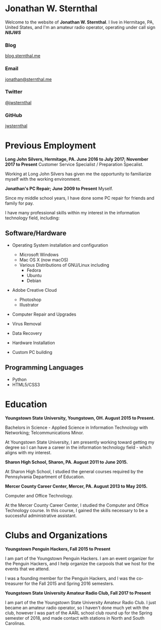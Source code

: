 # Jonathan W. Sternthal

Welcome to the website of **Jonathan W. Sternthal**. I live in Hermitage, PA, United States, and I'm an amateur radio operator, operating under call sign ***N8JWS***

### Blog

[blog.sternthal.me](http://blog.sternthal.me)

### Email

[jonathan@sternthal.me](mailto:jonathan@sternthal.me)

### Twitter

[@jwsternthal](https://twitter.com/jwsternthal)

### GitHub

[jwsternthal](https://github.com/jwsternthal)

# Previous Employment

**Long John Silvers, Hermitage, PA. June 2016 to July 2017; November 2017 to Present**
Customer Service Specialist / Preparation Specalist.

Working at Long John Silvers has given me the opportunity to familiarize myself with the working environment. 

**Jonathan's PC Repair; June 2009 to Present**
Myself.

Since my middle school years, I have done some PC repair for friends and family for pay.



I have many professional skills within my interest in the information technology field, including:

## Software/Hardware

- Operating System installation and configuration
   - Microsoft Windows
   - Mac OS X (now macOS)
   - Various Distributions of GNU/Linux including
      - Fedora
      - Ubuntu
      - Debian
- Adobe Creative Cloud

  - Photoshop
  - Illustrator
  
- Computer Repair and Upgrades

 - Virus Removal
 - Data Recovery
 - Hardware Installation
 - Custom PC building

## Programming Languages

- Python
- HTML5/CSS3

# Education

**Youngstown State University, Youngstown, OH. August 2015 to Present.**

Bachelors in Science - Applied Science in Information Technology with Networking; Telcommunications Minor.

At Youngstown State University, I am presently working toward getting my degree so I can have a career in the information technology field - which aligns with my interest.

**Sharon High School, Sharon, PA. August 2011 to June 2015.**

At Sharon High School, I studied the general courses required by the Pennsylvania Department of Education.

**Mercer County Career Center, Mercer, PA. August 2013 to May 2015.**

Computer and Office Technology.

At the Mercer County Career Center, I studied the Computer and Office Technology course. In this course, I gained the skills necessary to be a successful administrative assistant.

# Clubs and Organizations

**Youngstown Penguin Hackers, Fall 2015 to Present**

I am part of the Youngstown Penguin Hackers. I am an event organizer for the Penguin Hackers, and I help organize the carpools that we host for the events that we attend.

I was a founding member for the Penguin Hackers, and I was the co-treasurer for the Fall 2015 and Spring 2016 semesters. 

**Youngstown State University Amateur Radio Club, Fall 2017 to Present**

I am part of the the Youngstown State University Amateur Radio Club. I just became an amateur radio operator, so I haven't done much yet with the club, however I was part of the AARL school club round up for the Spring semester of 2018, and made contact with stations in North and South Carolinas. 
